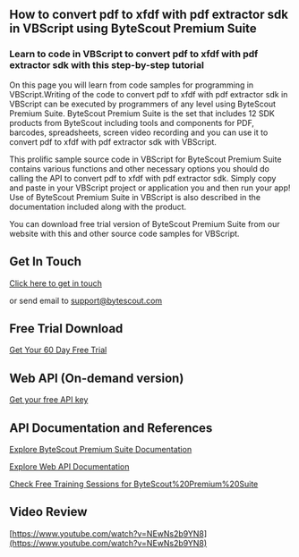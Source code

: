 ## How to convert pdf to xfdf with pdf extractor sdk in VBScript using ByteScout Premium Suite

### Learn to code in VBScript to convert pdf to xfdf with pdf extractor sdk with this step-by-step tutorial

On this page you will learn from code samples for programming in VBScript.Writing of the code to convert pdf to xfdf with pdf extractor sdk in VBScript can be executed by programmers of any level using ByteScout Premium Suite. ByteScout Premium Suite is the set that includes 12 SDK products from ByteScout including tools and components for PDF, barcodes, spreadsheets, screen video recording and you can use it to convert pdf to xfdf with pdf extractor sdk with VBScript.

This prolific sample source code in VBScript for ByteScout Premium Suite contains various functions and other necessary options you should do calling the API to convert pdf to xfdf with pdf extractor sdk.  Simply copy and paste in your VBScript project or application you and then run your app! Use of ByteScout Premium Suite in VBScript is also described in the documentation included along with the product.

You can download free trial version of ByteScout Premium Suite from our website with this and other source code samples for VBScript.

## Get In Touch

[Click here to get in touch](https://bytescout.zendesk.com/hc/en-us/requests/new?subject=ByteScout%20Premium%20Suite%20Question)

or send email to [support@bytescout.com](mailto:support@bytescout.com?subject=ByteScout%20Premium%20Suite%20Question) 

## Free Trial Download

[Get Your 60 Day Free Trial](https://bytescout.com/download/web-installer?utm_source=github-readme)

## Web API (On-demand version)

[Get your free API key](https://pdf.co/documentation/api?utm_source=github-readme)

## API Documentation and References

[Explore ByteScout Premium Suite Documentation](https://bytescout.com/documentation/index.html?utm_source=github-readme)

[Explore Web API Documentation](https://pdf.co/documentation/api?utm_source=github-readme)

[Check Free Training Sessions for ByteScout%20Premium%20Suite](https://academy.bytescout.com/)

## Video Review

[https://www.youtube.com/watch?v=NEwNs2b9YN8](https://www.youtube.com/watch?v=NEwNs2b9YN8)